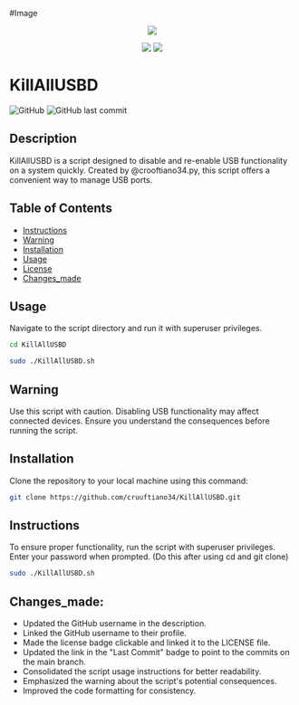 #Image

<p align="center">
  <a href="https://github.com/jetfir3/SpotX-Bash"><img src="https://spotx-official.github.io/images/logos/logo_sxb.png" />
</p>

<p align="center">        
      <a href="https://github.com/amd64fox/SpotX"><img src="https://spotx-official.github.io/images/shields/spotx-win_sxb.svg"></a>
      <a href="https://t.me/SpotxCommunity"><img src="https://spotx-official.github.io/images/shields/SpotX_Community.svg"></a>
      </p>
      
# KillAllUSBD

![GitHub](https://img.shields.io/github/license/your-username/KillAllUSBD)
![GitHub last commit](https://img.shields.io/github/last-commit/your-username/KillAllUSBD)

## Description

KillAllUSBD is a script designed to disable and re-enable USB functionality on a system quickly. Created by @crooftiano34.py, this script offers a convenient way to manage USB ports.

## Table of Contents

- [Instructions](#instructions)
- [Warning](#warning)
- [Installation](#installation)
- [Usage](#usage)
- [License](#license)
- [Changes_made](#changes_made)

## Usage
Navigate to the script directory and run it with superuser privileges.

``` bash
cd KillAllUSBD
```

``` bash
sudo ./KillAllUSBD.sh
```

## Warning
Use this script with caution. Disabling USB functionality may affect connected devices. Ensure you understand the consequences before running the script.

## Installation
Clone the repository to your local machine using this command:

``` bash
git clone https://github.com/cruuftiano34/KillAllUSBD.git
```

## Instructions

To ensure proper functionality, run the script with superuser privileges. Enter your password when prompted. (Do this after using cd and git clone)

```bash
sudo ./KillAllUSBD.sh
```

## Changes_made:
- Updated the GitHub username in the description.
- Linked the GitHub username to their profile.
- Made the license badge clickable and linked it to the LICENSE file.
- Updated the link in the "Last Commit" badge to point to the commits on the main branch.
- Consolidated the script usage instructions for better readability.
- Emphasized the warning about the script's potential consequences.
- Improved the code formatting for consistency.
